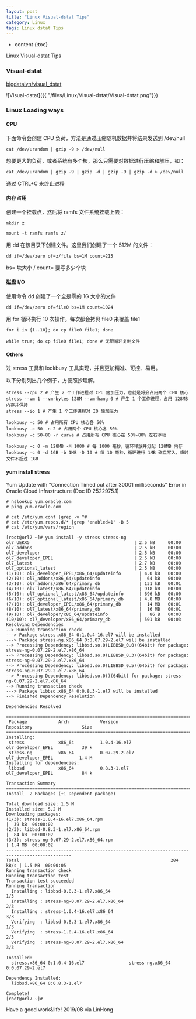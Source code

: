 ```yaml
---
layout: post
title: "Linux Visual-dstat Tips"
category: Linux
tags: Linux dstat Tips
---
```


* content
{:toc}

Linux Visual-dstat Tips

### Visual-dstat

[bigdatalyn/visual_dstat](https://github.com/bigdatalyn/visual_dstat)

![Visual-dstat]({{ "/files/Linux/Visual-dstat/Visual-dstat.png"}})












### Linux Loading ways

#### CPU

下面命令会创建 CPU 负荷，方法是通过压缩随机数据并将结果发送到 /dev/null

    cat /dev/urandom | gzip -9 > /dev/null

想要更大的负荷，或者系统有多个核，那么只需要对数据进行压缩和解压，如：

    cat /dev/urandom | gzip -9 | gzip -d | gzip -9 | gzip -d > /dev/null

通过 CTRL+C 来终止进程

#### 内存占用

创建一个挂载点，然后将 ramfs 文件系统挂载上去：

    mkdir z

    mount -t ramfs ramfs z/

用 dd 在该目录下创建文件。这里我们创建了一个 512M 的文件：

    dd if=/dev/zero of=z/file bs=1M count=215

bs= 块大小 / count= 要写多少个块

#### 磁盘 I/O

使用命令 dd 创建了一个全是零的 1G 大小的文件

    dd if=/dev/zero of=file0 bs=1M count=1024
	
用 for 循环执行 10 次操作。每次都会拷贝 file0 来覆盖 file1

    for i in {1..10}; do cp file0 file1; done

    while true; do cp file0 file1; done # 无限循环复制文件

#### Others


过 stress 工具和 lookbusy 工具实现，并且更加精准、可控、易用。

以下分别列出几个例子，方便照抄理解。

	stress --cpu 2 # 产生 2 个工作进程对 CPU 施加压力，也就是将会占用两个 CPU 核心
	stress --vm 1 --vm-bytes 128M --vm-hang 0 # 产生 1 个工作进程，占用 128MB 内存并保持
	stress --io 1 # 产生 1 个工作进程对 IO 施加压力

	lookbusy -c 50 # 占用所有 CPU 核心各 50%
	lookbusy -c 50 -n 2 # 占用两个 CPU 核心各 50%
	lookbusy -c 50-80 -r curve # 占用所有 CPU 核心在 50%-80% 左右浮动

	lookbusy -c 0 -m 128MB -M 1000 # 每 1000 毫秒，循环释放并分配 128MB 内存
	lookbusy -c 0 -d 1GB -b 1MB -D 10 # 每 10 毫秒，循环进行 1MB 磁盘写入，临时文件不超过 1GB


#### yum install stress

Yum Update with "Connection Timed out after 30001 milliseconds" Error in Oracle Cloud Infrastructure (Doc ID 2522975.1)

	# nslookup yum.oracle.com
	# ping yum.oracle.com

	# cat /etc/yum.conf |grep -v ^#
	# cat /etc/yum.repos.d/* |grep 'enabled=1' -B 5
	# cat /etc/yum/vars/region

	[root@orl7 ~]# yum install -y stress stress-ng
	ol7_UEKR5                                        | 2.5 kB     00:00
	ol7_addons                                       | 2.5 kB     00:00
	ol7_developer                                    | 2.5 kB     00:00
	ol7_developer_EPEL                               | 2.5 kB     00:00
	ol7_latest                                       | 2.7 kB     00:00
	ol7_optional_latest                              | 2.5 kB     00:00
	(1/10): ol7_developer_EPEL/x86_64/updateinfo       | 4.0 kB   00:00
	(2/10): ol7_addons/x86_64/updateinfo               |  64 kB   00:00
	(3/10): ol7_addons/x86_64/primary_db               | 131 kB   00:01
	(4/10): ol7_latest/x86_64/updateinfo               | 918 kB   00:00
	(5/10): ol7_optional_latest/x86_64/updateinfo      | 696 kB   00:00
	(6/10): ol7_optional_latest/x86_64/primary_db      | 4.8 MB   00:00
	(7/10): ol7_developer_EPEL/x86_64/primary_db       |  14 MB   00:01
	(8/10): ol7_latest/x86_64/primary_db               |  16 MB   00:01
	(9/10): ol7_developer/x86_64/updateinfo            |   86 B   00:03
	(10/10): ol7_developer/x86_64/primary_db           | 501 kB   00:03
	Resolving Dependencies
	--> Running transaction check
	---> Package stress.x86_64 0:1.0.4-16.el7 will be installed
	---> Package stress-ng.x86_64 0:0.07.29-2.el7 will be installed
	--> Processing Dependency: libbsd.so.0(LIBBSD_0.0)(64bit) for package: stress-ng-0.07.29-2.el7.x86_64
	--> Processing Dependency: libbsd.so.0(LIBBSD_0.3)(64bit) for package: stress-ng-0.07.29-2.el7.x86_64
	--> Processing Dependency: libbsd.so.0(LIBBSD_0.5)(64bit) for package: stress-ng-0.07.29-2.el7.x86_64
	--> Processing Dependency: libbsd.so.0()(64bit) for package: stress-ng-0.07.29-2.el7.x86_64
	--> Running transaction check
	---> Package libbsd.x86_64 0:0.8.3-1.el7 will be installed
	--> Finished Dependency Resolution

	Dependencies Resolved

	===============================================================================================
	 Package            Arch            Version                  Repository                   Size
	===============================================================================================
	Installing:
	 stress             x86_64          1.0.4-16.el7             ol7_developer_EPEL           39 k
	 stress-ng          x86_64          0.07.29-2.el7            ol7_developer_EPEL          1.4 M
	Installing for dependencies:
	 libbsd             x86_64          0.8.3-1.el7              ol7_developer_EPEL           84 k

	Transaction Summary
	===============================================================================================
	Install  2 Packages (+1 Dependent package)

	Total download size: 1.5 M
	Installed size: 5.2 M
	Downloading packages:
	(1/3): stress-1.0.4-16.el7.x86_64.rpm                                   |  39 kB  00:00:02
	(2/3): libbsd-0.8.3-1.el7.x86_64.rpm                                    |  84 kB  00:00:02
	(3/3): stress-ng-0.07.29-2.el7.x86_64.rpm                               | 1.4 MB  00:00:02
	-----------------------------------------------------------------------------------------------
	Total                                                          284 kB/s | 1.5 MB  00:00:05
	Running transaction check
	Running transaction test
	Transaction test succeeded
	Running transaction
	  Installing : libbsd-0.8.3-1.el7.x86_64                                                   1/3
	  Installing : stress-ng-0.07.29-2.el7.x86_64                                              2/3
	  Installing : stress-1.0.4-16.el7.x86_64                                                  3/3
	  Verifying  : libbsd-0.8.3-1.el7.x86_64                                                   1/3
	  Verifying  : stress-1.0.4-16.el7.x86_64                                                  2/3
	  Verifying  : stress-ng-0.07.29-2.el7.x86_64                                              3/3

	Installed:
	  stress.x86_64 0:1.0.4-16.el7                 stress-ng.x86_64 0:0.07.29-2.el7

	Dependency Installed:
	  libbsd.x86_64 0:0.8.3-1.el7

	Complete!
	[root@orl7 ~]#



	
Have a good work&life! 2019/08 via LinHong



